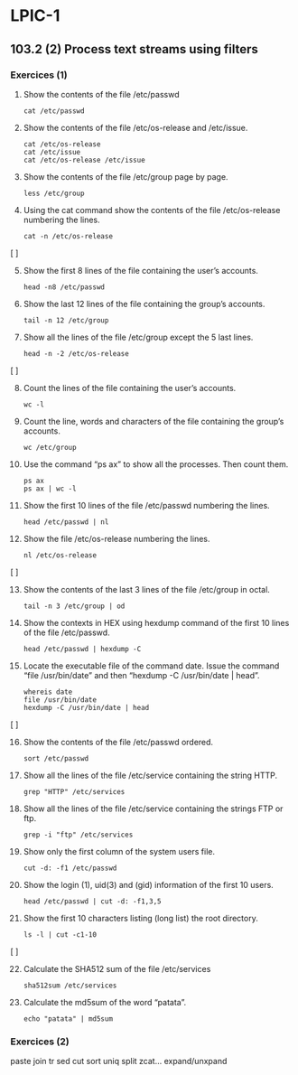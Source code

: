 # LPIC-1


## 103.2 (2) Process text streams using filters


### Exercices (1)


 1. Show the contents of the file  /etc/passwd
    ```
    cat /etc/passwd
    ```

 2. Show the contents of the file /etc/os-release and /etc/issue.
    ```
    cat /etc/os-release
    cat /etc/issue
    cat /etc/os-release /etc/issue
    ```

 3. Show the contents of the file /etc/group page by page.
    ```
    less /etc/group
    ```

 4. Using the cat command show the contents of the file /etc/os-release numbering the lines.  
    ```
    cat -n /etc/os-release
    ```

[  ]

 5. Show the first 8 lines of the file containing the user’s accounts.
    ```
    head -n8 /etc/passwd
    ```

 6. Show the last 12 lines of the file containing the group’s accounts.
    ```
    tail -n 12 /etc/group
    ```

 7. Show all the lines of the file /etc/group except the 5 last lines.  
    ```
    head -n -2 /etc/os-release
    ```

[  ]

 8. Count the lines of the file containing the user’s accounts.
    ```
    wc -l
    ```

 9. Count the line, words and characters of the file containing the group’s accounts.
    ```
    wc /etc/group
    ```

 10. Use the command “ps ax” to show all the processes. Then count them.
     ```
     ps ax
     ps ax | wc -l
     ```

 11. Show the first 10 lines of the file /etc/passwd numbering the lines.
     ```
     head /etc/passwd | nl
     ```

 12. Show the file /etc/os-release numbering the lines.   
     ```
     nl /etc/os-release
     ```

[  ]

 13. Show the contents of the last 3  lines of the file /etc/group in octal.
     ```
     tail -n 3 /etc/group | od
     ```
 
 14. Show the contexts in HEX using hexdump command of the first 10 lines of the file /etc/passwd.
     ```
     head /etc/passwd | hexdump -C
     ```

 15. Locate the executable file of the command date. Issue the command “file /usr/bin/date” and then “hexdump -C /usr/bin/date | head”.  
     ```
     whereis date
     file /usr/bin/date
     hexdump -C /usr/bin/date | head
     ```

[  ]

 16. Show the contents of the file /etc/passwd ordered.
     ```
     sort /etc/passwd
     ```

 17. Show all the lines of the file /etc/service containing the string HTTP.
     ```
     grep "HTTP" /etc/services
     ```

 18. Show all the lines of the file /etc/service containing the strings FTP or ftp.
     ```
     grep -i "ftp" /etc/services
     ```

 19. Show only the first column of the system users file.
     ```
     cut -d: -f1 /etc/passwd
     ```

 20. Show the login (1), uid(3) and (gid) information of the first 10 users.
     ```
     head /etc/passwd | cut -d: -f1,3,5
     ```

 21. Show the first 10 characters listing (long list) the root directory.  
     ```
     ls -l | cut -c1-10 
     ```

[  ]

 22. Calculate the SHA512 sum of the file /etc/services
     ```
     sha512sum /etc/services
     ```

 23. Calculate the md5sum of the word “patata”.  
     ```
     echo "patata" | md5sum 
     ```


### Exercices (2)

paste
join
tr
sed
cut
sort
uniq
split
zcat...
expand/unxpand


